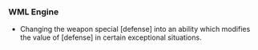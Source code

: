### WML Engine
   * Changing the weapon special [defense] into an ability which modifies the value of [defense] in certain exceptional situations.
